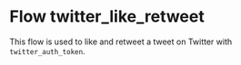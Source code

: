 # Flow twitter_like_retweet

This flow is used to like and retweet a tweet on Twitter with `twitter_auth_token`.
